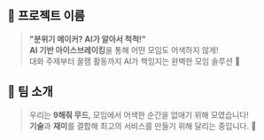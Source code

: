 ## 🌟 **프로젝트 이름**  
> **"분위기 메이커? AI가 알아서 척척!"**  
**AI 기반 아이스브레이킹**을 통해 어떤 모임도 어색하지 않게!  
대화 주제부터 꿀잼 활동까지 AI가 책임지는 완벽한 모임 솔루션 🌈


## 👋 **팀 소개**  
> 우리는 **9해줘 무드**, 모임에서 어색한 순간을 없애기 위해 모였습니다!  
**기술**과 **재미**를 결합해 최고의 서비스를 만들기 위해 달리는 중입니다. 🚀

